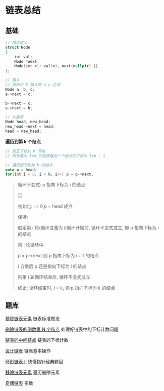 # 链表总结

## 基础

```C++
// 结点定义
struct Node
{
	int val;
    Node *next;
    Node(int x): val(x), next(nullptr) {}
};

// 插入
// 将结点 b 插入到 a c 之间
Node a, b, c;
a->next = c;

b->next = c;
a->next = b;

// 头插法
Node head, new_head;
new_head->next = head;
head = new_head;
```

**遍历到第 k 个结点**

```C++
// 假定下标从 0 开始
// 则长度为 len 的链表最后一个结点的下标为 len - 1

// 遍历到下标为 k 的结点
auto p = head;
for(int i = 0; i < k; i++) p = p->next;
```

> 循环不变式:  p 指向下标为 i 的结点
>
> 证:
>
> 初始化: i = 0  p = head 成立
>
> 保持: 
>
> 假定第 i 轮(循环变量为 i)循环开始前, 循环不变式成立, 即 p 指向下标为 i 的结点
>
> 第 i 论循环中: 
>
> p = p->next	则 p 指向下标为 i + 1 的结点
>
> i 自增后 p 还是指向下标为 i 的结点
>
> 则第 i 轮循环结束后, 循环不变式成立
>
> 终止: 循环结束时, i = k, 则 p 指向下标为 k 的结点

## 题库

[移除链表元素](https://leetcode-cn.com/problems/remove-linked-list-elements/)	链表标准做法

[删除链表的倒数第 N 个结点](https://leetcode-cn.com/problems/remove-nth-node-from-end-of-list/)	处理好链表中的下标计数问题

[链表的中间结点](https://leetcode-cn.com/problems/middle-of-the-linked-list/)	链表的下标计数

[设计链表](https://leetcode-cn.com/problems/design-linked-list/)	链表基本操作

[环形链表 II](https://leetcode-cn.com/problems/linked-list-cycle-ii/)	快慢指针经典题目

[移除链表元素](https://leetcode-cn.com/problems/remove-linked-list-elements/)	遍历删除元素

[奇偶链表](https://leetcode-cn.com/problems/odd-even-linked-list/)	多做